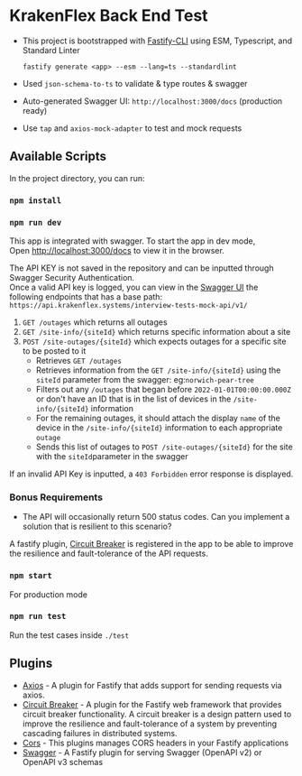 
# KrakenFlex Back End Test

- This project is bootstrapped with [Fastify-CLI](https://www.npmjs.com/package/fastify-cli) using ESM, Typescript, and Standard Linter

      fastify generate <app> --esm --lang=ts --standardlint

- Used `json-schema-to-ts` to validate & type routes & swagger
- Auto-generated Swagger UI: `http://localhost:3000/docs` (production ready)
- Use `tap` and `axios-mock-adapter` to test and mock requests

## Available Scripts

In the project directory, you can run:
### `npm install`
### `npm run dev`

This app is integrated with swagger.
To start the app in dev mode,\
Open [http://localhost:3000/docs](http://localhost:3000/docs) to view it in the browser.

The API KEY is not saved in the repository and can be inputted through Swagger Security Authentication.\
Once a valid API key is logged, you can view in the [Swagger UI](http://localhost:3000/docs) the following endpoints that has a base path: `https://api.krakenflex.systems/interview-tests-mock-api/v1/`

1. `GET /outages` which returns all outages
2. `GET /site-info/{siteId}` which returns specific information about a site
3. `POST /site-outages/{siteId}` which expects outages for a specific site to be posted to it
   - Retrieves `GET /outages`
   - Retrieves information from the `GET /site-info/{siteId}` using the `siteId` parameter from the swagger: eg:`norwich-pear-tree`
   - Filters out any `/outages` that began before `2022-01-01T00:00:00.000Z` or don't have an ID that is in the list of devices in the `/site-info/{siteId}` information
   - For the remaining outages, it should attach the display `name` of the device in the `/site-info/{siteId}` information to each appropriate `outage`
   - Sends this list of outages to `POST /site-outages/{siteId}` for the site with the `siteId`parameter in the swagger

If an invalid API Key is inputted, a `403 Forbidden` error response is displayed.

### Bonus Requirements

- The API will occasionally return 500 status codes. Can you implement a solution that is resilient to this scenario?

A fastify plugin, [Circuit Breaker](https://github.com/fastify/fastify-circuit-breaker) is registered in the app to be able to improve the resilience and fault-tolerance of the API requests.

### `npm start`

For production mode

### `npm run test`

Run the test cases inside `./test`

## Plugins

- [Axios](https://github.com/axios/axios) - A plugin for Fastify that adds support for sending requests via axios.
- [Circuit Breaker](https://github.com/fastify/fastify-circuit-breaker) - A plugin for the Fastify web framework that provides circuit breaker functionality. A circuit breaker is a design pattern used to improve the resilience and fault-tolerance of a system by preventing cascading failures in distributed systems.
- [Cors](https://github.com/fastify/fastify-cors) - This plugins manages CORS headers in your Fastify applications
- [Swagger](https://github.com/fastify/fastify-swagger) - A Fastify plugin for serving Swagger (OpenAPI v2) or OpenAPI v3 schemas
